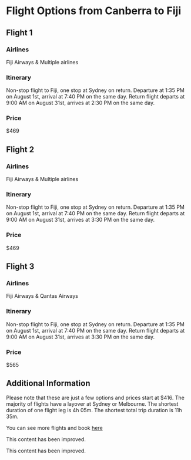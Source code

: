 
# Flight Options from Canberra to Fiji

## Flight 1

### Airlines

Fiji Airways & Multiple airlines

### Itinerary

Non-stop flight to Fiji, one stop at Sydney on return. Departure at 1:35 PM on August 1st, arrival at 7:40 PM on the same day. Return flight departs at 9:00 AM on August 31st, arrives at 2:30 PM on the same day.

### Price

$469

## Flight 2

### Airlines

Fiji Airways & Multiple airlines

### Itinerary

Non-stop flight to Fiji, one stop at Sydney on return. Departure at 1:35 PM on August 1st, arrival at 7:40 PM on the same day. Return flight departs at 9:00 AM on August 31st, arrives at 3:30 PM on the same day.

### Price

$469

## Flight 3

### Airlines

Fiji Airways & Qantas Airways

### Itinerary

Non-stop flight to Fiji, one stop at Sydney on return. Departure at 1:35 PM on August 1st, arrival at 7:40 PM on the same day. Return flight departs at 9:00 AM on August 31st, arrives at 3:30 PM on the same day.

### Price

$565

## Additional Information

Please note that these are just a few options and prices start at $416. The majority of flights have a layover at Sydney or Melbourne. The shortest duration of one flight leg is 4h 05m. The shortest total trip duration is 11h 35m.

You can see more flights and book [here](https://www.kayak.com/flights/CBR-NAN,SUV,TVU/2023-08)


This content has been improved.

This content has been improved.
